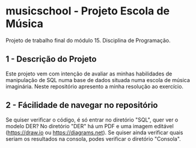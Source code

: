 # musicschool - Projeto Escola de Música
Projeto de trabalho final do módulo 15. Disciplina de Programação.

## 1 - Descrição do Projeto
Este projeto vem com intenção de avaliar as minhas habilidades de manipulação de SQL numa base de dados situada numa escola de música imaginária. Neste repositório apresento a minha resolução ao exercício.

## 2 - Fácilidade de navegar no repositório
Se quiser verificar o código, é só entrar no diretório "SQL", quer ver o modelo DER? No diretório "DER" há um PDF e uma imagem editável (https://draw.io ou https://diagrams.net). Se quiser ainda verificar quais seriam os resultados na consola, podes verificar o diretório "Consola".
